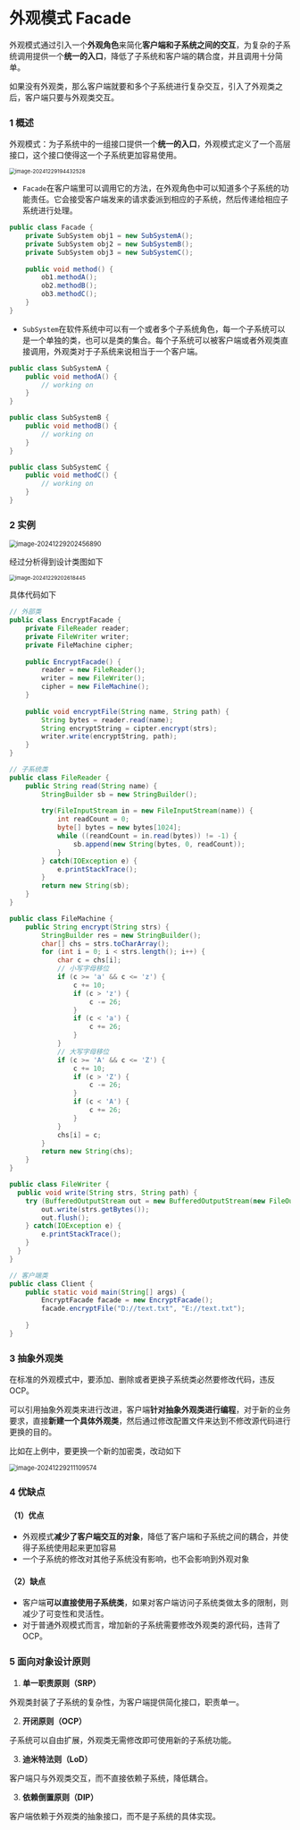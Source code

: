 # 外观模式 Facade

外观模式通过引入一个**外观角色**来简化**客户端和子系统之间的交互**，为复杂的子系统调用提供一个**统一的入口**，降低了子系统和客户端的耦合度，并且调用十分简单。

如果没有外观类，那么客户端就要和多个子系统进行复杂交互，引入了外观类之后，客户端只要与外观类交互。

### 1 概述

外观模式：为子系统中的一组接口提供一个**统一的入口**，外观模式定义了一个高层接口，这个接口使得这一个子系统更加容易使用。

<img src="../assets/外观模式/image-20241229194432528.png" alt="image-20241229194432528" style="zoom:67%;" />

- `Facade`在客户端里可以调用它的方法，在外观角色中可以知道多个子系统的功能责任。它会接受客户端发来的请求委派到相应的子系统，然后传递给相应子系统进行处理。

```java
public class Facade {
    private SubSystem obj1 = new SubSystemA();
    private SubSystem obj2 = new SubSystemB();
    private SubSystem obj3 = new SubSystemC();
    
    public void method() {
        ob1.methodA();
        ob2.methodB();
        ob3.methodC();
    }
}
```

- `SubSystem`在软件系统中可以有一个或者多个子系统角色，每一个子系统可以是一个单独的类，也可以是类的集合。每个子系统可以被客户端或者外观类直接调用，外观类对于子系统来说相当于一个客户端。

```java
public class SubSystemA {
    public void methodA() {
       	// working on
    }
}

public class SubSystemB {
    public void methodB() {
       	// working on
    }
}

public class SubSystemC {
    public void methodC() {
       	// working on
    }
}
```



### 2 实例

<img src="../assets/外观模式/image-20241229202456890.png" alt="image-20241229202456890" style="zoom:80%;" />

经过分析得到设计类图如下

<img src="../assets/外观模式/image-20241229202618445.png" alt="image-20241229202618445" style="zoom:67%;" />

具体代码如下

```java
// 外部类
public class EncryptFacade {
    private FileReader reader;
    private FileWriter writer;
    private FileMachine cipher;
    
    public EncryptFacade() {
		reader = new FileReader();
        writer = new FileWriter();
        cipher = new FileMachine();
    }
    
    public void encryptFile(String name, String path) {
		String bytes = reader.read(name);
        String encryptString = cipter.encrypt(strs);
        writer.write(encryptString, path);
    }   
}

// 子系统类
public class FileReader {
    public String read(String name) {
        StringBuilder sb = new StringBuilder();
        
        try(FileInputStream in = new FileInputStream(name)) {
            int readCount = 0;
            byte[] bytes = new bytes[1024];
            while ((reandCount = in.read(bytes)) != -1) {
                sb.append(new String(bytes, 0, readCount));
            }
        } catch(IOException e) {
            e.printStackTrace();
        }
        return new String(sb);
    }
}

public class FileMachine {
    public String encrypt(String strs) {
        StringBuilder res = new StringBuilder();
        char[] chs = strs.toCharArray();
        for (int i = 0; i < strs.length(); i++) {
			char c = chs[i];
            // 小写字母移位
            if (c >= 'a' && c <= 'z') {
                c += 10;
                if (c > 'z') {
                    c -= 26;
                }
                if (c < 'a') {
                    c += 26;
                }
            }
            // 大写字母移位
            if (c >= 'A' && c <= 'Z') {
                c += 10;
                if (c > 'Z') {
                    c -= 26;
                }
                if (c < 'A') {
                    c += 26;
                }
            }
            chs[i] = c;
        }
        return new String(chs);
    }
}

public class FileWriter {
  public void write(String strs, String path) {
    try (BufferedOutputStream out = new BufferedOutputStream(new FileOutputStream(path))) {
        out.write(strs.getBytes());
        out.flush();
	} catch(IOException e) {
        e.printStackTrace();
    }
  }
}

// 客户端类
public class Client {
    public static void main(String[] args) {
        EncryptFacade facade = new EncryptFacade();
        facade.encryptFile("D://text.txt", "E://text.txt");
         
    }
}
```



### 3 抽象外观类

在标准的外观模式中，要添加、删除或者更换子系统类必然要修改代码，违反OCP。

可以引用抽象外观类来进行改进，客户端**针对抽象外观类进行编程**，对于新的业务要求，直接**新建一个具体外观类**，然后通过修改配置文件来达到不修改源代码进行更换的目的。

比如在上例中，要更换一个新的加密类，改动如下

<img src="../assets/外观模式/image-20241229211109574.png" alt="image-20241229211109574" style="zoom:80%;" />



### 4 优缺点

#### （1）优点

- 外观模式**减少了客户端交互的对象**，降低了客户端和子系统之间的耦合，并使得子系统使用起来更加容易
- 一个子系统的修改对其他子系统没有影响，也不会影响到外观对象

#### （2）缺点

- 客户端**可以直接使用子系统类**，如果对客户端访问子系统类做太多的限制，则减少了可变性和灵活性。
- 对于普通外观模式而言，增加新的子系统需要修改外观类的源代码，违背了OCP。



### 5 面向对象设计原则

1. **单一职责原则（SRP）**

外观类封装了子系统的复杂性，为客户端提供简化接口，职责单一。

2. **开闭原则（OCP）**

子系统可以自由扩展，外观类无需修改即可使用新的子系统功能。

3. **迪米特法则（LoD）**

客户端只与外观类交互，而不直接依赖子系统，降低耦合。

3. **依赖倒置原则（DIP）**

客户端依赖于外观类的抽象接口，而不是子系统的具体实现。



























































